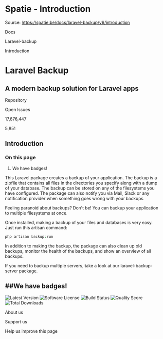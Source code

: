 # Spatie - Introduction

Source: https://spatie.be/docs/laravel-backup/v9/introduction

Docs

Laravel-backup

Introduction

Laravel Backup
==============

A modern backup solution for Laravel apps
-----------------------------------------

Repository

Open Issues

17,676,447

5,851

Introduction
------------

### On this page

1. We have badges!

This Laravel package creates a backup of your application. The backup is a zipfile that contains all files in the directories you specify along with a dump of your database. The backup can be stored on any of the filesystems you have configured. The package can also notify you via Mail, Slack or any notification provider when something goes wrong with your backups.

Feeling paranoid about backups? Don't be! You can backup your application to multiple filesystems at once.

Once installed, making a backup of your files and databases is very easy. Just run this artisan command:

```php
php artisan backup:run

```
In addition to making the backup, the package can also clean up old backups, monitor the health of the backups, and show an overview of all backups.

If you need to backup multiple servers, take a look at our laravel-backup-server package.

##We have badges!
-----------------

![Latest Version](https://img.shields.io/github/release/spatie/laravel-backup.svg?style=flat-square)
![Software License](https://img.shields.io/badge/license-MIT-brightgreen.svg?style=flat-square)
![Build Status](https://img.shields.io/travis/spatie/laravel-backup/master.svg?style=flat-square)
![Quality Score](https://img.shields.io/scrutinizer/g/spatie/laravel-backup.svg?style=flat-square)
![Total Downloads](https://img.shields.io/packagist/dt/spatie/laravel-backup.svg?style=flat-square)

About us

Support us

Help us improve this page
